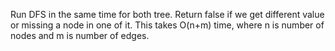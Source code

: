 Run DFS in the same time for both tree. Return false if we get different value or missing a node in one of it. This takes O(n+m) time, where n is number of nodes and m is number of edges.